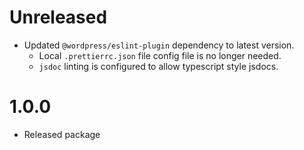 # Unreleased

-  Updated `@wordpress/eslint-plugin` dependency to latest version.
   -  Local `.prettierrc.json` file config file is no longer needed.
   -  `jsdoc` linting is configured to allow typescript style jsdocs.

# 1.0.0

-   Released package
